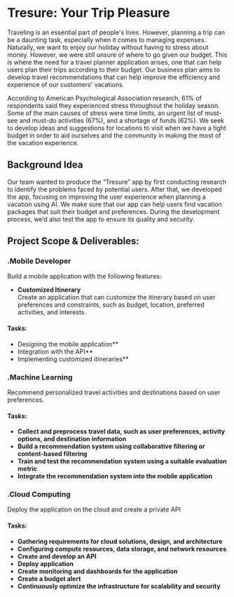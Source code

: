 # Tresure: Your Trip Pleasure
Traveling is an essential part of people's lives. However, planning a trip can be a daunting task, especially when it comes to managing expenses. Naturally, we want to enjoy our holiday without having to stress about money. However, we were still unsure of where to go given our budget. This is where the need for a travel planner application arises, one that can help users plan their trips according to their budget. Our business plan aims to develop travel recommendations that can help improve the efficiency and experience of our customers' vacations.

According to American Psychological Association research, 61% of respondents said they experienced stress throughout the holiday season. Some of the main causes of stress were time limits, an urgent list of must-see and must-do activities (67%), and a shortage of funds (62%). We seek to develop ideas and suggestions for locations to visit when we have a tight budget in order to aid ourselves and the community in making the most of the vacation experience.

## Background Idea
Our team wanted to produce the “Tresure” app by first conducting research to identify the problems faced by potential users. After that, we developed the app, focusing on improving the user experience when planning a vacation using AI. We make sure that our app can help users find vacation packages that suit their budget and preferences. During the development process, we’d also test the app to ensure its quality and security.

## Project Scope & Deliverables:
### .Mobile Developer
Build a mobile application with the following features:
- **Customized Itinerary**<br>Create an application that can customize the itinerary based on user preferences and constraints, such as budget, location, preferred activities, and interests.

#### Tasks:
- Designing the mobile application**
- Integration with the API**
- Implementing customized itineraries**

### .Machine Learning
Recommend personalized travel activities and destinations based on user preferences.

#### Tasks:
- **Collect and preprocess travel data, such as user preferences, activity options, and destination information**
- **Build a recommendation system using collaborative filtering or content-based filtering**
- **Train and test the recommendation system using a suitable evaluation metric**
- **Integrate the recommendation system into the mobile application**

### .Cloud Computing
Deploy the application on the cloud and create a private API

#### Tasks:
- **Gathering requirements for cloud solutions, design, and architecture**
- **Configuring compute resources, data storage, and network resources**
- **Create and develop an API**
- **Deploy application**
- **Create monitoring and dashboards for the application**
- **Create a budget alert**
- **Continuously optimize the infrastructure for scalability and security**

